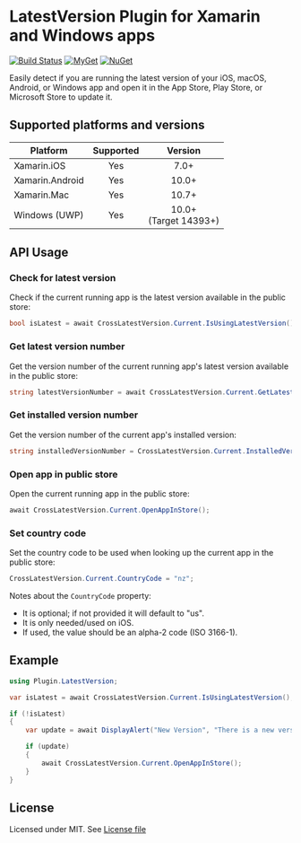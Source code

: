 # LatestVersion Plugin for Xamarin and Windows apps

[![Build Status](https://dev.azure.com/edsnider/latestversionplugin/_apis/build/status/edsnider.latestversionplugin?branchName=master)](https://dev.azure.com/edsnider/latestversionplugin/_build/latest?definitionId=7&branchName=master)
[![MyGet](https://img.shields.io/myget/edsnider/vpre/Xam.Plugin.LatestVersion.svg?label=myget)](https://www.myget.org/feed/edsnider/package/nuget/Xam.Plugin.LatestVersion)
[![NuGet](https://img.shields.io/nuget/v/Xam.Plugin.LatestVersion.svg?label=nuget)](https://www.nuget.org/packages/Xam.Plugin.LatestVersion)

Easily detect if you are running the latest version of your iOS, macOS, Android, or Windows app and open it in the App Store, Play Store, or Microsoft Store to update it.

## Supported platforms and versions

|Platform|Supported|Version|
| ------------------- | :-----------: | :------------------: |
|Xamarin.iOS|Yes|7.0+|
|Xamarin.Android|Yes|10.0+|
|Xamarin.Mac|Yes|10.7+|
|Windows (UWP)|Yes|10.0+<br>(Target 14393+)|

## API Usage

### Check for latest version

Check if the current running app is the latest version available in the public store:

```csharp
bool isLatest = await CrossLatestVersion.Current.IsUsingLatestVersion();
```

### Get latest version number

Get the version number of the current running app's latest version available in the public store:

```csharp
string latestVersionNumber = await CrossLatestVersion.Current.GetLatestVersionNumber();
```

### Get installed version number

Get the version number of the current app's installed version:

```csharp
string installedVersionNumber = CrossLatestVersion.Current.InstalledVersionNumber;
```

### Open app in public store

Open the current running app in the public store:

```csharp
await CrossLatestVersion.Current.OpenAppInStore();
```

### Set country code

Set the country code to be used when looking up the current app in the public store:

```csharp
CrossLatestVersion.Current.CountryCode = "nz";
```

Notes about the `CountryCode` property:
- It is optional; if not provided it will default to "us".
- It is only needed/used on iOS. 
- If used, the value should be an alpha-2 code (ISO 3166-1). 

## Example

```csharp
using Plugin.LatestVersion;

var isLatest = await CrossLatestVersion.Current.IsUsingLatestVersion();

if (!isLatest)
{
    var update = await DisplayAlert("New Version", "There is a new version of this app available. Would you like to update now?", "Yes", "No");

    if (update)
    {
        await CrossLatestVersion.Current.OpenAppInStore();
    }
}
```

## License

Licensed under MIT. See [License file](https://github.com/edsnider/LatestVersionPlugin/blob/master/LICENSE)
